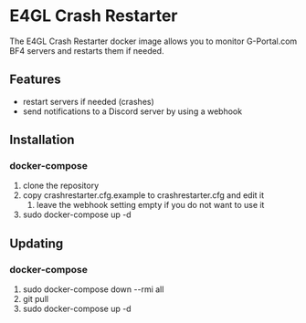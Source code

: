 # E4GL Crash Restarter
The E4GL Crash Restarter docker image allows you to monitor G-Portal.com BF4 servers and restarts them if needed.

## Features
- restart servers if needed (crashes)
- send notifications to a Discord server by using a webhook

## Installation
### docker-compose
 1. clone the repository
 2. copy crashrestarter.cfg.example to crashrestarter.cfg and edit it
    1. leave the webhook setting empty if you do not want to use it
 3. sudo docker-compose up -d

## Updating
### docker-compose
 1. sudo docker-compose down --rmi all
 2. git pull
 3. sudo docker-compose up -d
